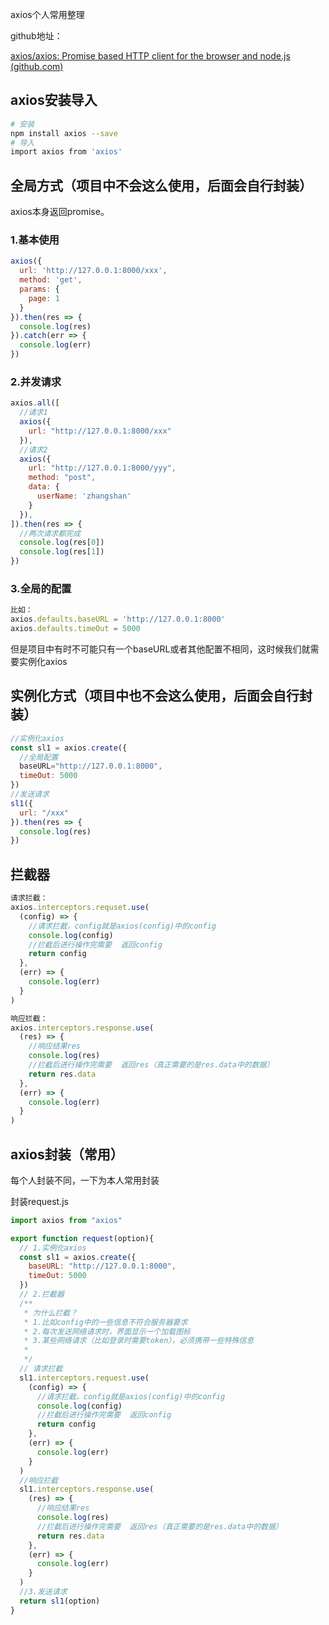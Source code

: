 axios个人常用整理

github地址：

[axios/axios: Promise based HTTP client for the browser and node.js (github.com)](https://github.com/axios/axios)

## axios安装导入

```bash
# 安装
npm install axios --save
# 导入
import axios from 'axios'
```

## 全局方式（项目中不会这么使用，后面会自行封装）

axios本身返回promise。

### 1.基本使用

```javascript
axios({
  url: 'http://127.0.0.1:8000/xxx',
  method: 'get',
  params: {
    page: 1
  }
}).then(res => {
  console.log(res)
}).catch(err => {
  console.log(err)
})
```

### 2.并发请求

```javascript
axios.all([
  //请求1
  axios({
    url: "http://127.0.0.1:8000/xxx"
  }),
  //请求2
  axios({
    url: "http://127.0.0.1:8000/yyy",
    method: "post",
    data: {
      userName: 'zhangshan'
    }
  }),
]).then(res => {
  //两次请求都完成
  console.log(res[0])
  console.log(res[1])
})
```

### 3.全局的配置

```javascript
比如：
axios.defaults.baseURL = 'http://127.0.0.1:8000'
axios.defaults.timeOut = 5000
```

但是项目中有时不可能只有一个baseURL或者其他配置不相同，这时候我们就需要实例化axios

## 实例化方式（项目中也不会这么使用，后面会自行封装）

```javascript
//实例化axios
const sl1 = axios.create({
  //全局配置
  baseURL="http://127.0.0.1:8000",
  timeOut: 5000
})
//发送请求
sl1({
  url: "/xxx"
}).then(res => {
  console.log(res)
})
```

## 拦截器

```javascript
请求拦截：
axios.interceptors.requset.use(
  (config) => {
    //请求拦截，config就是axios(config)中的config
    console.log(config)
    //拦截后进行操作完需要  返回config
    return config
  },
  (err) => {
    console.log(err)
  }
)

响应拦截：
axios.interceptors.response.use(
  (res) => {
    //响应结果res
    console.log(res)
    //拦截后进行操作完需要  返回res（真正需要的是res.data中的数据）
    return res.data
  },
  (err) => {
    console.log(err)
  }
)
```

## axios封装（常用）

每个人封装不同，一下为本人常用封装

封装request.js

```javascript
import axios from "axios"

export function request(option){
  // 1.实例化axios
  const sl1 = axios.create({
    baseURL: "http://127.0.0.1:8000",
    timeOut: 5000
  })
  // 2.拦截器
  /**
   * 为什么拦截？
   * 1.比如config中的一些信息不符合服务器要求
   * 2.每次发送网络请求时，界面显示一个加载图标
   * 3.某些网络请求（比如登录时需要token），必须携带一些特殊信息
   * 
   */
  // 请求拦截
  sl1.interceptors.request.use(
    (config) => {
      //请求拦截，config就是axios(config)中的config
      console.log(config)
      //拦截后进行操作完需要  返回config
      return config
    },
    (err) => {
      console.log(err)
    }
  )
  //响应拦截
  sl1.interceptors.response.use(
    (res) => {
      //响应结果res
      console.log(res)
      //拦截后进行操作完需要  返回res（真正需要的是res.data中的数据）
      return res.data
    },
    (err) => {
      console.log(err)
    }
  )
  //3.发送请求
  return sl1(option)
}
```
